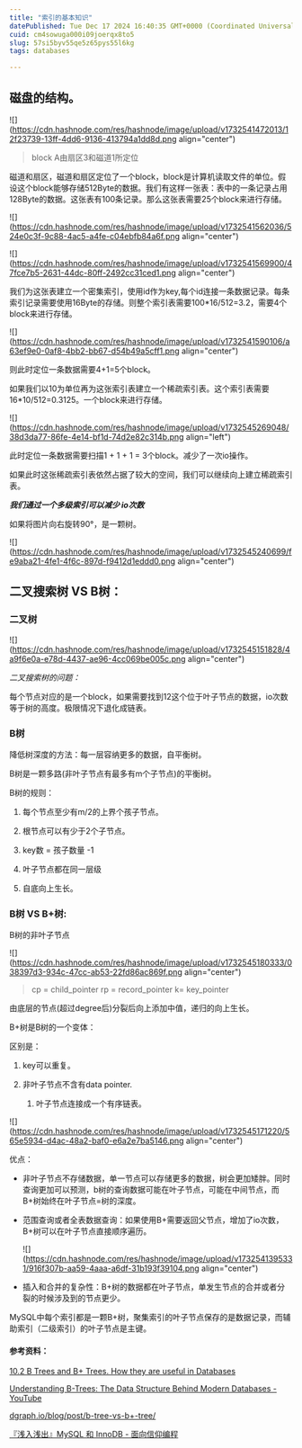 ```yaml
---
title: "索引的基本知识"
datePublished: Tue Dec 17 2024 16:40:35 GMT+0000 (Coordinated Universal Time)
cuid: cm4sowuga000i09joerqx8to5
slug: 57si5byv55qe5z65pys55l6kg
tags: databases

---
```


## 磁盘的结构。

![](https://cdn.hashnode.com/res/hashnode/image/upload/v1732541472013/12f23739-13ff-4dd6-9136-413794a1dd8d.png align="center")

> block A由扇区3和磁道1所定位

磁道和扇区，磁道和扇区定位了一个block，block是计算机读取文件的单位。假设这个block能够存储512Byte的数据。我们有这样一张表：表中的一条记录占用128Byte的数据。这张表有100条记录。那么这张表需要25个block来进行存储。

![](https://cdn.hashnode.com/res/hashnode/image/upload/v1732541562036/524e0c3f-9c88-4ac5-a4fe-c04ebfb84a6f.png align="center")

![](https://cdn.hashnode.com/res/hashnode/image/upload/v1732541569900/47fce7b5-2631-44dc-80ff-2492cc31ced1.png align="center")

我们为这张表建立一个密集索引，使用id作为key,每个id连接一条数据记录。每条索引记录需要使用16Byte的存储。则整个索引表需要100\*16/512=3.2，需要4个block来进行存储。

![](https://cdn.hashnode.com/res/hashnode/image/upload/v1732541590106/a63ef9e0-0af8-4bb2-bb67-d54b49a5cff1.png align="center")

则此时定位一条数据需要4+1=5个block。

如果我们以10为单位再为这张索引表建立一个稀疏索引表。这个索引表需要16\*10/512=0.3125。一个block来进行存储。

![](https://cdn.hashnode.com/res/hashnode/image/upload/v1732545269048/38d3da77-86fe-4e14-bf1d-74d2e82c314b.png align="left")

此时定位一条数据需要扫描1 + 1 + 1 = 3个block。减少了一次io操作。

如果此时这张稀疏索引表依然占据了较大的空间，我们可以继续向上建立稀疏索引表。

***我们通过一个多级索引可以减少 io次数***

如果将图片向右旋转90°，是一颗树。

![](https://cdn.hashnode.com/res/hashnode/image/upload/v1732545240699/fe9aba21-4fe1-4f6c-897d-f9412d1eddd0.png align="center")

## 二叉搜索树 VS B树：

### 二叉树

![](https://cdn.hashnode.com/res/hashnode/image/upload/v1732545151828/4a9f6e0a-e78d-4437-ae96-4cc069be005c.png align="center")

*二叉搜索树的问题：*

​ 每个节点对应的是一个block，如果需要找到12这个位于叶子节点的数据，io次数等于树的高度。极限情况下退化成链表。

### B树

降低树深度的方法：每一层容纳更多的数据，自平衡树。

B树是一颗多路(非叶子节点有最多有m个子节点)的平衡树。

B树的规则：

1. 每个节点至少有m/2的上界个孩子节点。
    
2. 根节点可以有少于2个子节点。
    
3. key数 = 孩子数量 -1
    
4. 叶子节点都在同一层级
    
5. 自底向上生长。
    

### B树 VS B+树:

B树的非叶子节点

![](https://cdn.hashnode.com/res/hashnode/image/upload/v1732545180333/038397d3-934c-47cc-ab53-22fd86ac869f.png align="center")

> cp = child\_pointer rp = record\_pointer k= key\_pointer

由底层的节点(超过degree后)分裂后向上添加中值，递归的向上生长。

B+树是B树的一个变体：

区别是：

1. key可以重复。
    
2. 非叶子节点不含有data pointer.
    
    1. 叶子节点连接成一个有序链表。
        

![](https://cdn.hashnode.com/res/hashnode/image/upload/v1732545171220/565e5934-d4ac-48a2-baf0-e6a2e7ba5146.png align="center")

优点：

* 非叶子节点不存储数据，单一节点可以存储更多的数据，树会更加矮胖。同时查询更加可以预测，b树的查询数据可能在叶子节点，可能在中间节点，而B+树始终在叶子节点=树的深度。
    
* 范围查询或者全表数据查询：如果使用B+需要返回父节点，增加了io次数，B+树可以在叶子节点直接顺序遍历。
    
    ![](https://cdn.hashnode.com/res/hashnode/image/upload/v1732541395331/916f307b-aa59-4aaa-a6df-31b193f39104.png align="center")
    
* 插入和合并的复杂性：B+树的数据都在叶子节点，单发生节点的合并或者分裂的时候涉及到的节点更少。
    

MySQL中每个索引都是一颗B+树，聚集索引的叶子节点保存的是数据记录，而辅助索引（二级索引）的叶子节点是主键。

#### 参考资料：

[10.2 B Trees and B+ Trees. How they are useful in Databases](https://www.youtube.com/watch?v=aZjYr87r1b8&t=1806s)

[Understanding B-Trees: The Data Structure Behind Modern Databases - YouTube](https://www.youtube.com/watch?v=K1a2Bk8NrYQ)

[dgraph.io/blog/post/b-tree-vs-b+-tree/](http://dgraph.io/blog/post/b-tree-vs-b+-tree/)

[『浅入浅出』MySQL 和 InnoDB - 面向信仰编程](https://draveness.me/mysql-innodb/)